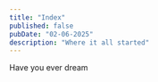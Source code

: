 ```yaml
---
title: "Index"
published: false
pubDate: "02-06-2025"
description: "Where it all started"
---
```


Have you ever dream
